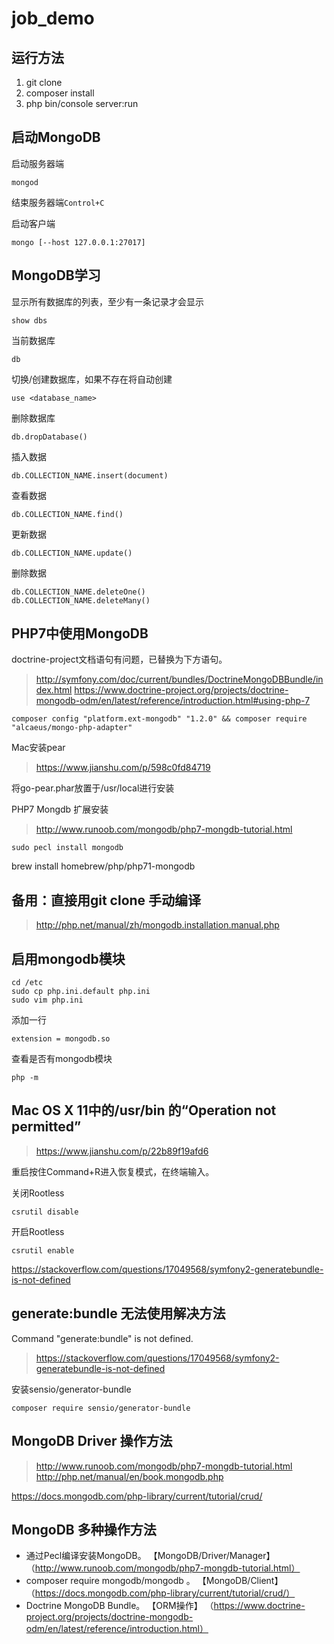 # job_demo

## 运行方法
1. git clone
2. composer install
3. php bin/console server:run

## 启动MongoDB

启动服务器端
```
mongod
```
结束服务器端`Control+C`

启动客户端
```
mongo [--host 127.0.0.1:27017]
```

## MongoDB学习

显示所有数据库的列表，至少有一条记录才会显示
```
show dbs
```
当前数据库
```
db
```
切换/创建数据库，如果不存在将自动创建
```
use <database_name>
```
删除数据库
```
db.dropDatabase()
```
插入数据
```
db.COLLECTION_NAME.insert(document)
```
查看数据
```
db.COLLECTION_NAME.find()
```
更新数据
```
db.COLLECTION_NAME.update()
```
删除数据
```
db.COLLECTION_NAME.deleteOne()
db.COLLECTION_NAME.deleteMany()
```

## PHP7中使用MongoDB

doctrine-project文档语句有问题，已替换为下方语句。
>http://symfony.com/doc/current/bundles/DoctrineMongoDBBundle/index.html
>https://www.doctrine-project.org/projects/doctrine-mongodb-odm/en/latest/reference/introduction.html#using-php-7
```
composer config "platform.ext-mongodb" "1.2.0" && composer require "alcaeus/mongo-php-adapter"
```

Mac安装pear
>https://www.jianshu.com/p/598c0fd84719

将go-pear.phar放置于/usr/local进行安装

PHP7 Mongdb 扩展安装
>http://www.runoob.com/mongodb/php7-mongdb-tutorial.html

```
sudo pecl install mongodb
```

brew install homebrew/php/php71-mongodb

## 备用：直接用git clone 手动编译

>http://php.net/manual/zh/mongodb.installation.manual.php

## 启用mongodb模块
```
cd /etc
sudo cp php.ini.default php.ini
sudo vim php.ini
```
添加一行
```
extension = mongodb.so
```
查看是否有mongodb模块
```
php -m
```


## Mac OS X 11中的/usr/bin 的“Operation not permitted”

>https://www.jianshu.com/p/22b89f19afd6

重启按住Command+R进入恢复模式，在终端输入。

关闭Rootless
```
csrutil disable
```
开启Rootless
```
csrutil enable
```

https://stackoverflow.com/questions/17049568/symfony2-generatebundle-is-not-defined

## generate:bundle 无法使用解决方法

Command "generate:bundle" is not defined.  

>https://stackoverflow.com/questions/17049568/symfony2-generatebundle-is-not-defined

安装sensio/generator-bundle
```
composer require sensio/generator-bundle
```

## MongoDB Driver 操作方法

>http://www.runoob.com/mongodb/php7-mongdb-tutorial.html
>http://php.net/manual/en/book.mongodb.php


https://docs.mongodb.com/php-library/current/tutorial/crud/

## MongoDB 多种操作方法

- 通过Pecl编译安装MongoDB。 【MongoDB/Driver/Manager】 （http://www.runoob.com/mongodb/php7-mongdb-tutorial.html）
- composer require mongodb/mongodb 。 【MongoDB/Client】（https://docs.mongodb.com/php-library/current/tutorial/crud/）
- Doctrine MongoDB Bundle。 【ORM操作】 （https://www.doctrine-project.org/projects/doctrine-mongodb-odm/en/latest/reference/introduction.html）
